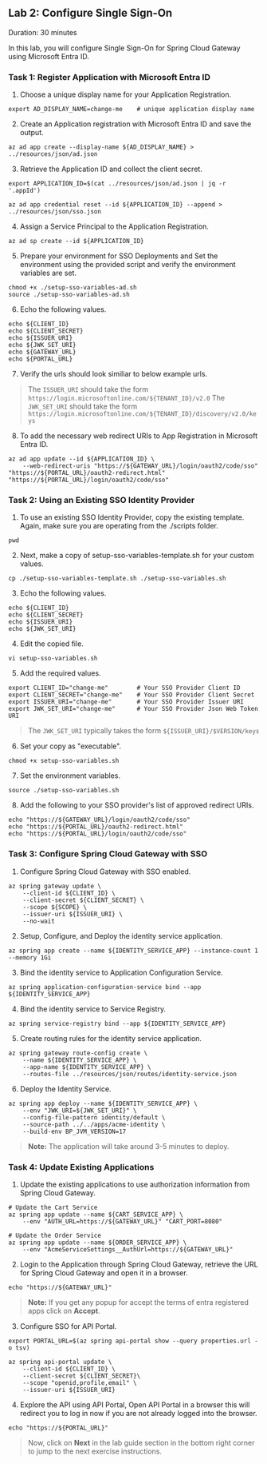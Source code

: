 ## Lab 2: Configure Single Sign-On

Duration: 30 minutes
 
In this lab, you will configure Single Sign-On for Spring Cloud Gateway using Microsoft Entra ID.

### Task 1: Register Application with Microsoft Entra ID

1. Choose a unique display name for your Application Registration.

```shell
export AD_DISPLAY_NAME=change-me    # unique application display name
```

2. Create an Application registration with Microsoft Entra ID and save the output.

```shell
az ad app create --display-name ${AD_DISPLAY_NAME} > ../resources/json/ad.json
```

3. Retrieve the Application ID and collect the client secret.

```shell
export APPLICATION_ID=$(cat ../resources/json/ad.json | jq -r '.appId')

az ad app credential reset --id ${APPLICATION_ID} --append > ../resources/json/sso.json
```

4. Assign a Service Principal to the Application Registration.

```shell
az ad sp create --id ${APPLICATION_ID}
```

5. Prepare your environment for SSO Deployments and Set the environment using the provided script and verify the environment variables are set.

```shell
chmod +x ./setup-sso-variables-ad.sh
source ./setup-sso-variables-ad.sh
```

6. Echo the following values.

```shell
echo ${CLIENT_ID}
echo ${CLIENT_SECRET}
echo ${ISSUER_URI}
echo ${JWK_SET_URI}
echo ${GATEWAY_URL}
echo ${PORTAL_URL}
```

7. Verify the urls should look similiar to below example urls.

> The `ISSUER_URI` should take the form `https://login.microsoftonline.com/${TENANT_ID}/v2.0`
> The `JWK_SET_URI` should take the form `https://login.microsoftonline.com/${TENANT_ID}/discovery/v2.0/keys`

8. To add the necessary web redirect URIs to App Registration in Microsoft Entra ID.

```shell
az ad app update --id ${APPLICATION_ID} \
    --web-redirect-uris "https://${GATEWAY_URL}/login/oauth2/code/sso" "https://${PORTAL_URL}/oauth2-redirect.html" "https://${PORTAL_URL}/login/oauth2/code/sso"
```

### Task 2: Using an Existing SSO Identity Provider

1. To use an existing SSO Identity Provider, copy the existing template. Again, make sure you are operating from the ./scripts folder.

```shell
pwd
```

2. Next, make a copy of setup-sso-variables-template.sh for your custom values.

```shell
cp ./setup-sso-variables-template.sh ./setup-sso-variables.sh
```

3. Echo the following values.

```shell
echo ${CLIENT_ID}
echo ${CLIENT_SECRET}
echo ${ISSUER_URI}
echo ${JWK_SET_URI}
```

4. Edit the copied file.

```
vi setup-sso-variables.sh 
```

5. Add the required values.

```shell
export CLIENT_ID="change-me"        # Your SSO Provider Client ID
export CLIENT_SECRET="change-me"    # Your SSO Provider Client Secret
export ISSUER_URI="change-me"       # Your SSO Provider Issuer URI
export JWK_SET_URI="change-me"      # Your SSO Provider Json Web Token URI
```

>The `JWK_SET_URI` typically takes the form `${ISSUER_URI}/$VERSION/keys`

6. Set your copy as "executable".

```shell
chmod +x setup-sso-variables.sh
```

7. Set the environment variables.

```shell
source ./setup-sso-variables.sh
```

8. Add the following to your SSO provider's list of approved redirect URIs.

```shell
echo "https://${GATEWAY_URL}/login/oauth2/code/sso"
echo "https://${PORTAL_URL}/oauth2-redirect.html" 
echo "https://${PORTAL_URL}/login/oauth2/code/sso"
```

### Task 3: Configure Spring Cloud Gateway with SSO

1. Configure Spring Cloud Gateway with SSO enabled.

```shell
az spring gateway update \
    --client-id ${CLIENT_ID} \
    --client-secret ${CLIENT_SECRET} \
    --scope ${SCOPE} \
    --issuer-uri ${ISSUER_URI} \
    --no-wait
```

2. Setup, Configure, and Deploy the identity service application.

```shell
az spring app create --name ${IDENTITY_SERVICE_APP} --instance-count 1 --memory 1Gi
```

3. Bind the identity service to Application Configuration Service.

```shell
az spring application-configuration-service bind --app ${IDENTITY_SERVICE_APP}
```

4. Bind the identity service to Service Registry.

```shell
az spring service-registry bind --app ${IDENTITY_SERVICE_APP}
```

5. Create routing rules for the identity service application.

```shell
az spring gateway route-config create \
    --name ${IDENTITY_SERVICE_APP} \
    --app-name ${IDENTITY_SERVICE_APP} \
    --routes-file ../resources/json/routes/identity-service.json
```

6. Deploy the Identity Service.

```shell
az spring app deploy --name ${IDENTITY_SERVICE_APP} \
    --env "JWK_URI=${JWK_SET_URI}" \
    --config-file-pattern identity/default \
    --source-path ../../apps/acme-identity \
    --build-env BP_JVM_VERSION=17
```

> **Note:** The application will take around 3-5 minutes to deploy.

### Task 4: Update Existing Applications

1. Update the existing applications to use authorization information from Spring Cloud Gateway.

```shell
# Update the Cart Service
az spring app update --name ${CART_SERVICE_APP} \
    --env "AUTH_URL=https://${GATEWAY_URL}" "CART_PORT=8080" 
    
# Update the Order Service
az spring app update --name ${ORDER_SERVICE_APP} \
    --env "AcmeServiceSettings__AuthUrl=https://${GATEWAY_URL}" 
```

2. Login to the Application through Spring Cloud Gateway, retrieve the URL for Spring Cloud Gateway and open it in a browser.

```shell
echo "https://${GATEWAY_URL}"
```
> **Note:** If you get any popup for accept the terms of entra registered apps click on **Accept**.

3. Configure SSO for API Portal.

```shell
export PORTAL_URL=$(az spring api-portal show --query properties.url -o tsv)

az spring api-portal update \
    --client-id ${CLIENT_ID} \
    --client-secret ${CLIENT_SECRET}\
    --scope "openid,profile,email" \
    --issuer-uri ${ISSUER_URI}
```

4. Explore the API using API Portal, Open API Portal in a browser this will redirect you to log in now if you are not already logged into the browser.

```shell
echo "https://${PORTAL_URL}"
```

> Now, click on **Next** in the lab guide section in the bottom right corner to jump to the next exercise instructions.
